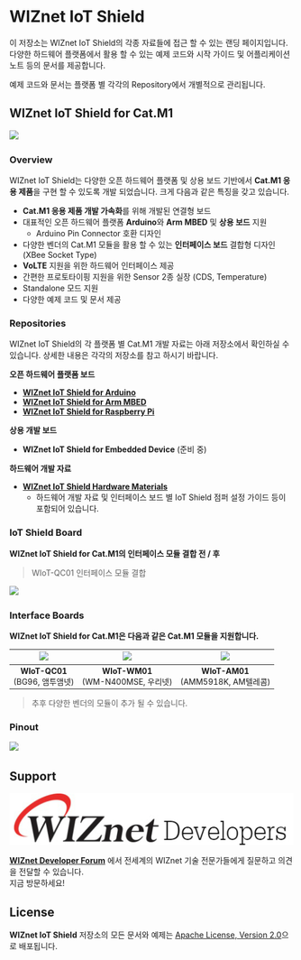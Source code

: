 # WIZnet IoT Shield


이 저장소는 WIZnet IoT Shield의 각종 자료들에 접근 할 수 있는 랜딩 페이지입니다.
다양한 하드웨어 플랫폼에서 활용 할 수 있는 예제 코드와 시작 가이드 및 어플리케이션 노트 등의 문서를 제공합니다.


예제 코드와 문서는 플랫폼 별 각각의 Repository에서 개별적으로 관리됩니다.




## WIZnet IoT Shield for Cat.M1

![][wiot-shield-h]

### Overview

WIZnet IoT Shield는 다양한 오픈 하드웨어 플랫폼 및 상용 보드 기반에서 **Cat.M1 응용 제품**을 구현 할 수 있도록 개발 되었습니다.
크게 다음과 같은 특징을 갖고 있습니다.

* **Cat.M1 응용 제품 개발 가속화**를 위해 개발된 연결형 보드
* 대표적인 오픈 하드웨어 플랫폼 **Arduino**와 **Arm MBED** 및 **상용 보드** 지원
	* Arduino Pin Connector 호환 디자인
* 다양한 벤더의 Cat.M1 모듈을 활용 할 수 있는 **인터페이스 보드** 결합형 디자인 (XBee Socket Type)
* **VoLTE** 지원을 위한 하드웨어 인터페이스 제공
* 간편한 프로토타이핑 지원을 위한 Sensor 2종 실장 (CDS, Temperature)
* Standalone 모드 지원
* 다양한 예제 코드 및 문서 제공

### Repositories

WIZnet IoT Shield의 각 플랫폼 별 Cat.M1 개발 자료는 아래 저장소에서 확인하실 수 있습니다.
상세한 내용은 각각의 저장소를 참고 하시기 바랍니다.


**오픈 하드웨어 플랫폼 보드**
* **[WIZnet IoT Shield for Arduino](https://github.com/Wiznet/wiznet-iot-shield-arduino-kr)**
* **[WIZnet IoT Shield for Arm MBED](https://github.com/Wiznet/wiznet-iot-shield-mbed-kr)**
* **[WIZnet IoT Shield for Raspberry Pi](https://github.com/Wiznet/wiznet-iot-shield-raspberrypi-kr)**

**상용 개발 보드**
* **WIZnet IoT Shield for Embedded Device** (준비 중)


**하드웨어 개발 자료**
* **[WIZnet IoT Shield Hardware Materials](https://github.com/Wiznet/wiznet-iot-shield-hardware-kr)**
  * 하드웨어 개발 자료 및 인터페이스 보드 별 IoT Shield 점퍼 설정 가이드 등이 포함되어 있습니다.

### IoT Shield Board

**WIZnet IoT Shield for Cat.M1의 인터페이스 모듈 결합 전 / 후**
> WIoT-QC01 인터페이스 모듈 결합

![][wiot-shield-compare]


### Interface Boards

**WIZnet IoT Shield for Cat.M1은 다음과 같은 Cat.M1 모듈을 지원합니다.**

| ![][wiot-qc01]             | ![][wiot-wm01]                 | ![][wiot-am01]                 |
|:--------------------------:|:------------------------------:|:------------------------------:|
| **WIoT-QC01** <br>(BG96, 앰투앰넷) | **WIoT-WM01** <br>(WM-N400MSE, 우리넷) | **WIoT-AM01** <br>(AMM5918K, AM텔레콤) |

> 추후 다양한 벤더의 모듈이 추가 될 수 있습니다.

### Pinout

![][shield-pinout]


## Support

[![WIZnet Developer Forum][forum]](https://forum.wiznet.io/c/korean-forum/oshw/)

**[WIZnet Developer Forum](https://forum.wiznet.io/c/korean-forum/oshw/)** 에서 전세계의 WIZnet 기술 전문가들에게 질문하고 의견을 전달할 수 있습니다.<br>지금 방문하세요!


## License

**WIZnet IoT Shield** 저장소의 모든 문서와 예제는 [Apache License, Version 2.0](https://www.apache.org/licenses/LICENSE-2.0)으로 배포됩니다.



[wiot-shield]: ./docs/imgs/hw/wiot-shield_top.png
[wiot-shield-h]: ./docs/imgs/hw/wiot-shield-qc01_top_h.png
[wiot-shield-compare]: ./docs/imgs/hw/wiot-shield-qc01-compare.png
[wiot-qc01]: ./docs/imgs/hw/wiot-qc01_top.png
[wiot-wm01]: ./docs/imgs/hw/wiot-wm01_top.png
[wiot-am01]: ./docs/imgs/hw/wiot-am01_top.png
[forum]: ./docs/imgs/forum.jpg

[shield-layout]: ./docs/imgs/WIoT-Shield_Allparts.png
[shield-pinout]: ./docs/imgs/WIoT-Shield_Pinout.png



